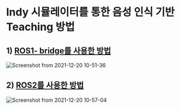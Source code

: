 # Indy 시뮬레이터를 통한 음성 인식 기반 Teaching 방법 

## 1) [ROS1- bridge를 사용한 방법](https://github.com/GeunYoungHong/PBL/blob/main/ros1_bridge/readme.md)
![Screenshot from 2021-12-20 10-51-36](https://user-images.githubusercontent.com/86825634/146700761-9ca9c3ed-b6ce-41db-a75d-f5c6aa9c5e15.png)

## 2) [ROS2를 사용한 방법](https://github.com/GeunYoungHong/PBL/blob/main/ros2/readme.md)
![Screenshot from 2021-12-20 10-57-04](https://user-images.githubusercontent.com/86825634/146701065-7e1d7be8-2440-4c01-9ea4-3b4f4faaf2b3.png)
